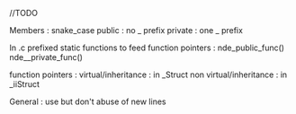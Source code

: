 //TODO

Members :
    snake_case
    public : no _ prefix
    private : one _ prefix

In .c
	prefixed static functions to feed function pointers :
		nde_public_func()
		nde__private_func()


function pointers :
    virtual/inheritance : in _Struct
    non virtual/inheritance : in _iiStruct


General :
	use but don't abuse of new lines
